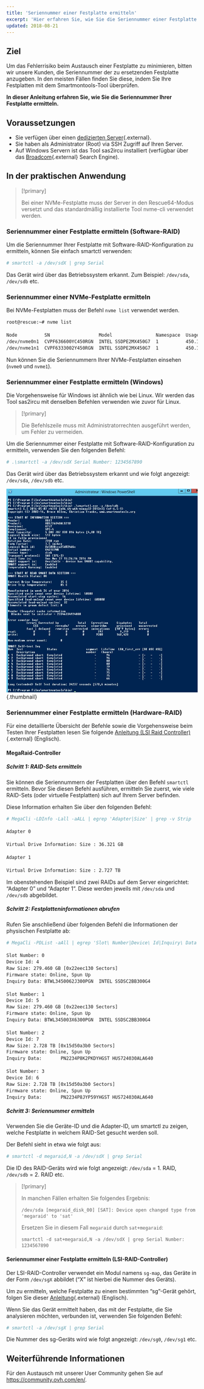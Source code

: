 ```yaml
---
title: 'Seriennummer einer Festplatte ermitteln'
excerpt: 'Hier erfahren Sie, wie Sie die Seriennummer einer Festplatte ermitteln, um diese auszutauschen.'
updated: 2018-08-21
---
```


## Ziel

Um das Fehlerrisiko beim Austausch einer Festplatte zu minimieren, bitten wir unsere Kunden, die Seriennummer der zu ersetzenden Festplatte anzugeben. In den meisten Fällen finden Sie diese, indem Sie Ihre Festplatten mit dem Smartmontools-Tool überprüfen.

**In dieser Anleitung erfahren Sie, wie Sie die Seriennummer Ihrer Festplatte ermitteln.**

## Voraussetzungen

- Sie verfügen über einen [dedizierten Server](https://www.ovh.de/dedicated_server/){.external}.
- Sie haben als Administrator (Root) via SSH Zugriff auf Ihren Server.
- Auf Windows Servern ist das Tool sas2ircu installiert (verfügbar über das [Broadcom](https://www.broadcom.com/support/download-search/?dk=sas2ircu){.external} Search Engine).

## In der praktischen Anwendung

> [!primary]
>
> Bei einer NVMe-Festplatte muss der Server in den Rescue64-Modus versetzt und das standardmäßig installierte Tool nvme-cli verwendet werden.
> 

### Seriennummer einer Festplatte ermitteln (Software-RAID)

Um die Seriennummer Ihrer Festplatte mit Software-RAID-Konfiguration zu ermitteln, können Sie einfach smartctl verwenden:

```sh
# smartctl -a /dev/sdX | grep Serial
```

Das Gerät wird über das Betriebssystem erkannt. Zum Beispiel: `/dev/sda`, `/dev/sdb` etc.

### Seriennummer einer NVMe-Festplatte ermitteln

Bei NVMe-Festplatten muss der Befehl `nvme list` verwendet werden.

```sh
root@rescue:~# nvme list

Node          SN                  Model                Namespace  Usage                      Format   FW Rev
/dev/nvme0n1  CVPF636600YC450RGN  INTEL SSDPE2MX450G7  1          450.10 GB / 450.10 GB 512  B + 0 B  MDV10253
/dev/nvme1n1  CVPF6333002Y450RGN  INTEL SSDPE2MX450G7  1          450.10 GB / 450.10 GB 512  B + 0 B  MDV10253
```

Nun können Sie die Seriennummern Ihrer NVMe-Festplatten einsehen (`nvme0` und `nvme1`).

### Seriennummer einer Festplatte ermitteln (Windows)

Die Vorgehensweise für Windows ist ähnlich wie bei Linux. Wir werden das Tool sas2ircu mit denselben Befehlen verwenden wie zuvor für Linux.

> [!primary]
>
> Die Befehlszeile muss mit Administratorrechten ausgeführt werden, um Fehler zu vermeiden.
> 

Um die Seriennummer einer Festplatte mit Software-RAID-Konfiguration zu ermitteln, verwenden Sie den folgenden Befehl:

```sh
# .\smartctl -a /dev/sdX Serial Number: 1234567890
```

Das Gerät wird über das Betriebssystem erkannt und wie folgt angezeigt: `/dev/sda`, `/dev/sdb` etc.

![smart_sdb_windows](images/smart_sdb_windows.png){.thumbnail}

### Seriennummer einer Festplatte ermitteln (Hardware-RAID)

Für eine detaillierte Übersicht der Befehle sowie die Vorgehensweise beim Testen Ihrer Festplatten lesen Sie folgende [Anleitung (LSI Raid Controller)](/pages/bare_metal_cloud/dedicated_servers/raid_hard#using-the-lsi-raid-controller){.external} (Englisch).

#### MegaRaid-Controller

##### Schritt 1: RAID-Sets ermitteln

Sie können die Seriennummern der Festplatten über den Befehl `smartctl` ermitteln. Bevor Sie diesen Befehl ausführen, ermitteln Sie zuerst, wie viele RAID-Sets (oder virtuelle Festplatten) sich auf Ihrem Server befinden.

Diese Information erhalten Sie über den folgenden Befehl:

```sh
# MegaCli -LDInfo -Lall -aALL | egrep 'Adapter|Size' | grep -v Strip

Adapter 0

Virtual Drive Information: Size : 36.321 GB

Adapter 1

Virtual Drive Information: Size : 2.727 TB
```

Im obenstehenden Beispiel sind zwei RAIDs auf dem Server eingerichtet: “Adapter 0” und “Adapter 1”. Diese werden jeweils mit `/dev/sda` und `/dev/sdb` abgebildet.

##### Schritt 2: Festplatteninformationen abrufen

Rufen Sie anschließend über folgenden Befehl die Informationen der physischen Festplatte ab:

```sh
# MegaCli -PDList -aAll | egrep 'Slot\ Number|Device\ Id|Inquiry\ Data|Raw|Firmware\ state' | sed 's/Slot/\nSlot/g'

Slot Number: 0
Device Id: 4
Raw Size: 279.460 GB [0x22eec130 Sectors]
Firmware state: Online, Spun Up
Inquiry Data: BTWL3450062J300PGN  INTEL SSDSC2BB300G4                     D2010355

Slot Number: 1
Device Id: 5
Raw Size: 279.460 GB [0x22eec130 Sectors] 
Firmware state: Online, Spun Up 
Inquiry Data: BTWL345003X6300PGN  INTEL SSDSC2BB300G4                     D2010355

Slot Number: 2
Device Id: 7
Raw Size: 2.728 TB [0x15d50a3b0 Sectors] 
Firmware state: Online, Spun Up 
Inquiry Data:       PN2234P8K2PKDYHGST HUS724030ALA640                    MF8OAA70

Slot Number: 3 
Device Id: 6 
Raw Size: 2.728 TB [0x15d50a3b0 Sectors] 
Firmware state: Online, Spun Up 
Inquiry Data:       PN2234P8JYP59YHGST HUS724030ALA640                    MF8OAA70
```

##### Schritt 3: Seriennummer ermitteln

Verwenden Sie die Geräte-ID und die Adapter-ID, um smartctl zu zeigen, welche Festplatte in welchem RAID-Set gesucht werden soll.

Der Befehl sieht in etwa wie folgt aus:

```sh
# smartctl -d megaraid,N -a /dev/sdX | grep Serial
```

Die ID des RAID-Geräts wird wie folgt angezeigt: `/dev/sda` = 1\. RAID, `/dev/sdb` = 2\. RAID etc.

> [!primary]
>
> In manchen Fällen erhalten Sie folgendes Ergebnis:
> 
> ```
> /dev/sda [megaraid_disk_00] [SAT]: Device open changed type from 'megaraid' to 'sat'
> ```
> 
> Ersetzen Sie in diesem Fall `megaraid` durch `sat+megaraid`:
>
> ```
> smartctl -d sat+megaraid,N -a /dev/sdX | grep Serial Number:    1234567890
> ```
>

#### Seriennummer einer Festplatte ermitteln (LSI-RAID-Controller)

Der LSI-RAID-Controller verwendet ein Modul namens `sg-map`, das Geräte in der Form `/dev/sgX` abbildet (“X” ist hierbei die Nummer des Geräts).

Um zu ermitteln, welche Festplatte zu einem bestimmten “sg”-Gerät gehört, folgen Sie dieser [Anleitung](/pages/bare_metal_cloud/dedicated_servers/raid_hard){.external} (Englisch).

Wenn Sie das Gerät ermittelt haben, das mit der Festplatte, die Sie analysieren möchten, verbunden ist, verwenden Sie folgenden Befehl:

```sh
# smartctl -a /dev/sgX | grep Serial
```

Die Nummer des sg-Geräts wird wie folgt angezeigt: `/dev/sg0`, `/dev/sg1` etc.

## Weiterführende Informationen

Für den Austausch mit unserer User Community gehen Sie auf <https://community.ovh.com/en/>.
